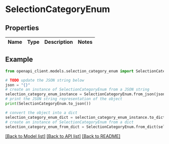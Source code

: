 # SelectionCategoryEnum


## Properties

Name | Type | Description | Notes
------------ | ------------- | ------------- | -------------

## Example

```python
from openapi_client.models.selection_category_enum import SelectionCategoryEnum

# TODO update the JSON string below
json = "{}"
# create an instance of SelectionCategoryEnum from a JSON string
selection_category_enum_instance = SelectionCategoryEnum.from_json(json)
# print the JSON string representation of the object
print(SelectionCategoryEnum.to_json())

# convert the object into a dict
selection_category_enum_dict = selection_category_enum_instance.to_dict()
# create an instance of SelectionCategoryEnum from a dict
selection_category_enum_from_dict = SelectionCategoryEnum.from_dict(selection_category_enum_dict)
```
[[Back to Model list]](../README.md#documentation-for-models) [[Back to API list]](../README.md#documentation-for-api-endpoints) [[Back to README]](../README.md)



